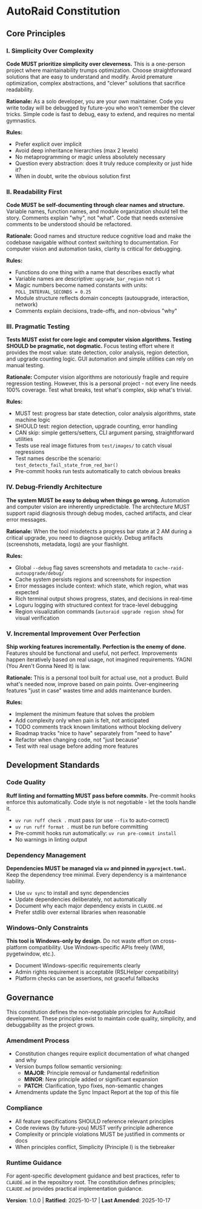 <!--
Sync Impact Report:
- Version change: INITIAL → 1.0.0
- Modified principles: N/A (initial version)
- Added sections: Core Principles (5), Development Standards, Governance
- Removed sections: N/A
- Templates requiring updates:
  ✅ plan-template.md (verified, no updates needed)
  ✅ spec-template.md (verified, no updates needed)
  ✅ tasks-template.md (verified, no updates needed)
  ✅ checklist-template.md (verified, no updates needed)
  ✅ agent-file-template.md (verified, no updates needed)
- Follow-up TODOs: None
-->

# AutoRaid Constitution

## Core Principles

### I. Simplicity Over Complexity

**Code MUST prioritize simplicity over cleverness.** This is a one-person project where
maintainability trumps optimization. Choose straightforward solutions that are easy to
understand and modify. Avoid premature optimization, complex abstractions, and
"clever" solutions that sacrifice readability.

**Rationale:** As a solo developer, you are your own maintainer. Code you write today
will be debugged by future-you who won't remember the clever tricks. Simple code is
fast to debug, easy to extend, and requires no mental gymnastics.

**Rules:**
- Prefer explicit over implicit
- Avoid deep inheritance hierarchies (max 2 levels)
- No metaprogramming or magic unless absolutely necessary
- Question every abstraction: does it truly reduce complexity or just hide it?
- When in doubt, write the obvious solution first

### II. Readability First

**Code MUST be self-documenting through clear names and structure.** Variable names,
function names, and module organization should tell the story. Comments explain "why",
not "what". Code that needs extensive comments to be understood should be refactored.

**Rationale:** Good names and structure reduce cognitive load and make the codebase
navigable without context switching to documentation. For computer vision and
automation tasks, clarity is critical for debugging.

**Rules:**
- Functions do one thing with a name that describes exactly what
- Variable names are descriptive: `upgrade_bar_region` not `r1`
- Magic numbers become named constants with units: `POLL_INTERVAL_SECONDS = 0.25`
- Module structure reflects domain concepts (autoupgrade, interaction, network)
- Comments explain decisions, trade-offs, and non-obvious "why"

### III. Pragmatic Testing

**Tests MUST exist for core logic and computer vision algorithms. Testing SHOULD be
pragmatic, not dogmatic.** Focus testing effort where it provides the most value:
state detection, color analysis, region detection, and upgrade counting logic.
GUI automation and simple utilities can rely on manual testing.

**Rationale:** Computer vision algorithms are notoriously fragile and require
regression testing. However, this is a personal project - not every line needs
100% coverage. Test what breaks, test what's complex, skip what's trivial.

**Rules:**
- MUST test: progress bar state detection, color analysis algorithms, state machine logic
- SHOULD test: region detection, upgrade counting, error handling
- CAN skip: simple getters/setters, CLI argument parsing, straightforward utilities
- Tests use real image fixtures from `test/images/` to catch visual regressions
- Test names describe the scenario: `test_detects_fail_state_from_red_bar()`
- Pre-commit hooks run tests automatically to catch obvious breaks

### IV. Debug-Friendly Architecture

**The system MUST be easy to debug when things go wrong.** Automation and computer
vision are inherently unpredictable. The architecture MUST support rapid diagnosis
through debug modes, cached artifacts, and clear error messages.

**Rationale:** When the tool misdetects a progress bar state at 2 AM during a
critical upgrade, you need to diagnose quickly. Debug artifacts (screenshots,
metadata, logs) are your flashlight.

**Rules:**
- Global `--debug` flag saves screenshots and metadata to `cache-raid-autoupgrade/debug/`
- Cache system persists regions and screenshots for inspection
- Error messages include context: which state, which region, what was expected
- Rich terminal output shows progress, states, and decisions in real-time
- Loguru logging with structured context for trace-level debugging
- Region visualization commands (`autoraid upgrade region show`) for visual verification

### V. Incremental Improvement Over Perfection

**Ship working features incrementally. Perfection is the enemy of done.** Features
should be functional and useful, not perfect. Improvements happen iteratively based
on real usage, not imagined requirements. YAGNI (You Aren't Gonna Need It) is law.

**Rationale:** This is a personal tool built for actual use, not a product. Build
what's needed now, improve based on pain points. Over-engineering features "just
in case" wastes time and adds maintenance burden.

**Rules:**
- Implement the minimum feature that solves the problem
- Add complexity only when pain is felt, not anticipated
- TODO comments track known limitations without blocking delivery
- Roadmap tracks "nice to have" separately from "need to have"
- Refactor when changing code, not "just because"
- Test with real usage before adding more features

## Development Standards

### Code Quality

**Ruff linting and formatting MUST pass before commits.** Pre-commit hooks enforce
this automatically. Code style is not negotiable - let the tools handle it.

- `uv run ruff check .` must pass (or use `--fix` to auto-correct)
- `uv run ruff format .` must be run before committing
- Pre-commit hooks run automatically: `uv run pre-commit install`
- No warnings in linting output

### Dependency Management

**Dependencies MUST be managed via `uv` and pinned in `pyproject.toml`.** Keep the
dependency tree minimal. Every dependency is a maintenance liability.

- Use `uv sync` to install and sync dependencies
- Update dependencies deliberately, not automatically
- Document why each major dependency exists in `CLAUDE.md`
- Prefer stdlib over external libraries when reasonable

### Windows-Only Constraints

**This tool is Windows-only by design.** Do not waste effort on cross-platform
compatibility. Use Windows-specific APIs freely (WMI, pygetwindow, etc.).

- Document Windows-specific requirements clearly
- Admin rights requirement is acceptable (RSLHelper compatibility)
- Platform checks can be assertions, not graceful fallbacks

## Governance

This constitution defines the non-negotiable principles for AutoRaid development.
These principles exist to maintain code quality, simplicity, and debuggability as
the project grows.

### Amendment Process

- Constitution changes require explicit documentation of what changed and why
- Version bumps follow semantic versioning:
  - **MAJOR**: Principle removal or fundamental redefinition
  - **MINOR**: New principle added or significant expansion
  - **PATCH**: Clarification, typo fixes, non-semantic changes
- Amendments update the Sync Impact Report at the top of this file

### Compliance

- All feature specifications SHOULD reference relevant principles
- Code reviews (by future-you) MUST verify principle adherence
- Complexity or principle violations MUST be justified in comments or docs
- When principles conflict, Simplicity (Principle I) is the tiebreaker

### Runtime Guidance

For agent-specific development guidance and best practices, refer to `CLAUDE.md`
in the repository root. The constitution defines principles; `CLAUDE.md` provides
practical implementation guidance.

**Version**: 1.0.0 | **Ratified**: 2025-10-17 | **Last Amended**: 2025-10-17
